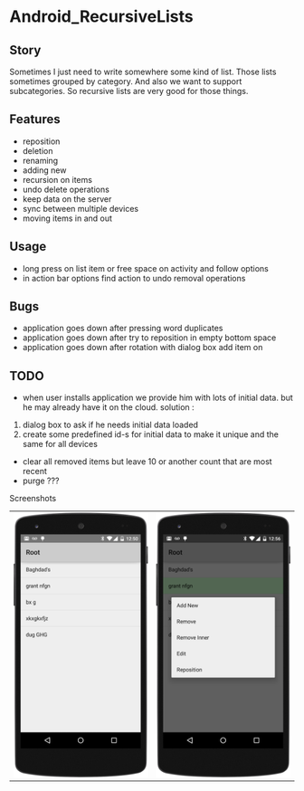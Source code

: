 # Android_RecursiveLists

## Story
Sometimes I just need to write somewhere some kind of list.
Those lists sometimes grouped by category. And also we want to support subcategories. 
So recursive lists are very good for those things.

## Features
* reposition 
* deletion 
* renaming
* adding new
* recursion on items
* undo delete operations
* keep data on the server
* sync between multiple devices
* moving items in and out


## Usage
* long press on list item or free space on activity and follow options
* in action bar options find action to undo removal operations

## Bugs
* application goes down after pressing word duplicates
* application goes down after try to reposition in empty bottom space
* application goes down after rotation with dialog box add item on

## TODO 
* when user installs application we provide him with lots of initial data. 
but he may already have it on the cloud. solution : 
1) dialog box to ask if he needs initial data loaded
2) create some predefined id-s for initial data to make it unique and the same for all devices
* clear all removed items but leave 10 or another count that are most recent
* purge ???


Screenshots

<table>
  <tr>
    <td>
      <img src="https://raw.githubusercontent.com/antoshkaplus/Android_RecursiveLists/master/screenshots/root_list.png" />
    </td>
    <td>
      <img src="https://raw.githubusercontent.com/antoshkaplus/Android_RecursiveLists/master/screenshots/context_menu.png" />
    </td>
  </tr>
</table>
